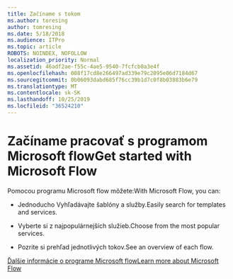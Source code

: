 ```yaml
---
title: Začíname s tokom
ms.author: toresing
author: tomresing
ms.date: 5/18/2018
ms.audience: ITPro
ms.topic: article
ROBOTS: NOINDEX, NOFOLLOW
localization_priority: Normal
ms.assetid: 46adf2ae-f55c-4ae5-9540-7fcfcb0a3e4f
ms.openlocfilehash: 008f17cd8e266497ad339e79c2095e06d7184d67
ms.sourcegitcommit: 0b06093dabd685f76cc39b1d7c0f8b03883b6e79
ms.translationtype: MT
ms.contentlocale: sk-SK
ms.lasthandoff: 10/25/2019
ms.locfileid: "36524210"
---
```

# <a name="get-started-with-microsoft-flow"></a><span data-ttu-id="75733-102">Začíname pracovať s programom Microsoft flow</span><span class="sxs-lookup"><span data-stu-id="75733-102">Get started with Microsoft Flow</span></span>

<span data-ttu-id="75733-103">Pomocou programu Microsoft flow môžete:</span><span class="sxs-lookup"><span data-stu-id="75733-103">With Microsoft Flow, you can:</span></span>
  
- <span data-ttu-id="75733-104">Jednoducho Vyhľadávajte šablóny a služby.</span><span class="sxs-lookup"><span data-stu-id="75733-104">Easily search for templates and services.</span></span>
    
- <span data-ttu-id="75733-105">Vyberte si z najpopulárnejších služieb.</span><span class="sxs-lookup"><span data-stu-id="75733-105">Choose from the most popular services.</span></span>
    
- <span data-ttu-id="75733-106">Pozrite si prehľad jednotlivých tokov.</span><span class="sxs-lookup"><span data-stu-id="75733-106">See an overview of each flow.</span></span>
    
[<span data-ttu-id="75733-107">Ďalšie informácie o programe Microsoft flow</span><span class="sxs-lookup"><span data-stu-id="75733-107">Learn more about Microsoft Flow</span></span>](https://go.microsoft.com/fwlink/?linkid=874446)
  


